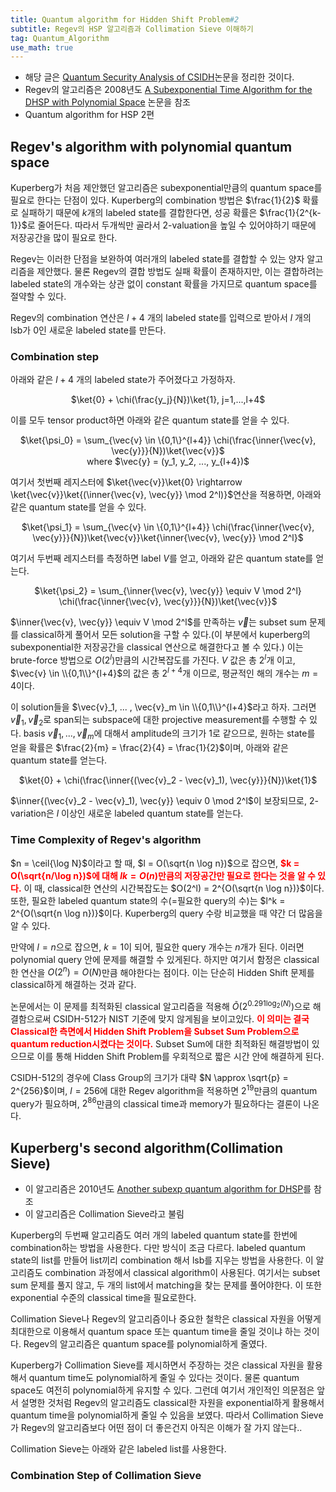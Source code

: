 ```yaml
---
title: Quantum algorithm for Hidden Shift Problem#2
subtitle: Regev의 HSP 알고리즘과 Collimation Sieve 이해하기
tag: Quantum_Algorithm
use_math: true
---
```


* 해당 글은 [Quantum Security Analysis of CSIDH](https://eprint.iacr.org/2018/537.pdf)논문을 정리한 것이다.
* Regev의 알고리즘은 2008년도 [A Subexponential Time Algorithm for the DHSP with Polynomial Space](https://arxiv.org/pdf/quant-ph/0406151.pdf) 논문을 참조
* Quantum algorithm for HSP 2편

$\newcommand{\ket}[1]{\left| #1 \right>}$
$\newcommand{\bra}[1]{\left< #1 \right|}$
$\newcommand{\norm}[1]{\left| #1 \right|}$
$\newcommand{\inner}[1]{\left< #1 \right>}$
$\newcommand{\ceil}[1]{\lceil #1 \rceil}$
$\newcommand{\floor}[1]{\lfloor #1 \rfloor}$

## Regev's algorithm with polynomial quantum space

Kuperberg가 처음 제안했던 알고리즘은 subexponential만큼의 quantum space를 필요로 한다는 단점이 있다. Kuperberg의 combination 방법은 $\frac{1}{2}$ 확률로 실패하기 때문에 $k$개의 labeled state를 결합한다면, 성공 확률은 $\frac{1}{2^{k-1}}$로 줄어든다. 따라서 두개씩만 골라서 2-valuation을 높일 수 있어야하기 때문에 저장공간을 많이 필요로 한다.

Regev는 이러한 단점을 보완하여 여러개의 labeled state를 결합할 수 있는 양자 알고리즘을 제안했다. 물론 Regev의 결합 방법도 실패 확률이 존재하지만, 이는 결합하려는 labeled state의 개수와는 상관 없이 constant 확률을 가지므로 quantum space를 절약할 수 있다.

Regev의 combination 연산은 $l+4$ 개의 labeled state를 입력으로 받아서 $l$ 개의 lsb가 0인 새로운 labeled state를 만든다.

### Combination step

아래와 같은 $l+4$ 개의 labeled state가 주어졌다고 가정하자.

<center>$\ket{0} + \chi(\frac{y_j}{N})\ket{1}, j=1,...,l+4$</center>

이를 모두 tensor product하면 아래와 같은 quantum state를 얻을 수 있다.

<center>$\ket{\psi_0} = \sum_{\vec{v} \in \{0,1\}^{l+4}} \chi(\frac{\inner{\vec{v}, \vec{y}}}{N})\ket{\vec{v}}$<br> where $\vec{y} = (y_1, y_2, ..., y_{l+4})$</center>

여기서 첫번째 레지스터에 $\ket{\vec{v}}\ket{0} \rightarrow \ket{\vec{v}}\ket{(\inner{\vec{v}, \vec{y}} \mod 2^l)}$연산을 적용하면, 아래와 같은 quantum state를 얻을 수 있다.

<center>$\ket{\psi_1} = \sum_{\vec{v} \in \{0,1\}^{l+4}} \chi(\frac{\inner{\vec{v}, \vec{y}}}{N})\ket{\vec{v}}\ket{\inner{\vec{v}, \vec{y}} \mod 2^l}$</center>

여기서 두번째 레지스터를 측정하면 label $V$를 얻고, 아래와 같은 quantum state를 얻는다.

<center>$\ket{\psi_2} = \sum_{\inner{\vec{v}, \vec{y}} \equiv V \mod 2^l} \chi(\frac{\inner{\vec{v}, \vec{y}}}{N})\ket{\vec{v}}$</center>

$\inner{\vec{v}, \vec{y}} \equiv V \mod 2^l$를 만족하는 $\vec{v}$는 subset sum 문제를 classical하게 풀어서 모든 solution을 구할 수 있다.(이 부분에서 kuperberg의 subexponential한 저장공간을 classical 연산으로 해결한다고 볼 수 있다.) 이는 brute-force 방법으로 $O(2^l)$만큼의 시간복잡도를 가진다. $V$ 값은 총 $2^l$개 이고, $\vec{v} \in \\{0,1\\}^{l+4}$의 값은 총 $2^{l+4}$개 이므로, 평균적인 해의 개수는 $m = 4$이다.

 이 solution들을 $\vec{v}_1, ... , \vec{v}_m \in \\{0,1\\}^{l+4}$라고 하자. 그러면 $\vec{v}_1, \vec{v}_2$로 span되는 subspace에 대한 projective measurement를 수행할 수 있다. basis $\vec{v}_1, ... , \vec{v}_m$에 대해서 amplitude의 크기가 1로 같으므로, 원하는 state를 얻을 확률은 $\frac{2}{m} = \frac{2}{4} = \frac{1}{2}$이며, 아래와 같은 quantum state를 얻는다.

 <center>$\ket{0} + \chi(\frac{\inner{(\vec{v}_2 - \vec{v}_1), \vec{y}}}{N})\ket{1}$</center>

$\inner{(\vec{v}_2 - \vec{v}_1), \vec{y}} \equiv 0 \mod 2^l$이 보장되므로, 2-variation은 $l$ 이상인 새로운 labeled quantum state를 얻는다.

### Time Complexity of Regev's algorithm

$n = \ceil{\log N}$이라고 할 때, $l = O(\sqrt{n \log n})$으로 잡으면, **<font color='red'>$k = O(\sqrt{n/\log n})$에 대해 $lk = O(n)$만큼의 저장공간만 필요로 한다는 것을 알 수 있다.</font>** 이 때, classical한 연산의 시간복잡도는 $O(2^l) = 2^{O(\sqrt{n \log n})}$이다. 또한, 필요한 labeled quantum state의 수(=필요한 query의 수)는 $l^k = 2^{O(\sqrt{n \log n})}$이다. Kuperberg의 query 수랑 비교했을 때 약간 더 많음을 알 수 있다.

만약에 $l = n$으로 잡으면, $k = 1$이 되어, 필요한 query 개수는 $n$개가 된다. 이러면 polynomial query 안에 문제를 해결할 수 있게된다. 하지만 여기서 함정은 classical한 연산을 $O(2^n) = O(N)$만큼 해야한다는 점이다. 이는 단순히 Hidden Shift 문제를 classical하게 해결하는 것과 같다. 

논문에서는 이 문제를 최적화된 classical 알고리즘을 적용해 $\tilde{O}(2^{0.291 \log_2(N)})$으로 해결함으로써 CSIDH-512가 NIST 기준에 맞지 않게됨을 보이고있다. **<font color='red'>이 의미는 결국 Classical한 측면에서 Hidden Shift Problem을 Subset Sum Problem으로 quantum reduction시켰다는 것이다.</font>** Subset Sum에 대한 최적화된 해결방법이 있으므로 이를 통해 Hidden Shift Problem를 우회적으로 짧은 시간 안에 해결하게 된다.

CSIDH-512의 경우에 Class Group의 크기가 대략 $N \approx \sqrt{p} = 2^{256}$이며, $l = 256$에 대한 Regev algorithm을 적용하면 $2^{19}$만큼의 quantum query가 필요하며, $2^{86}$만큼의 classical time과 memory가 필요하다는 결론이 나온다.

## Kuperberg's second algorithm(Collimation Sieve)

* 이 알고리즘은 2010년도 [Another subexp quantum algorithm for DHSP](https://arxiv.org/pdf/1112.3333.pdf)를 참조
* 이 알고리즘은 Collimation Sieve라고 불림

Kuperberg의 두번째 알고리즘도 여러 개의 labeled quantum state를 한번에 combination하는 방법을 사용한다. 다만 방식이 조금 다르다. labeled quantum state의 list를 만들어 list끼리 combination 해서 lsb를 지우는 방법을 사용한다. 이 알고리즘도 combination 과정에서 classical algorithm이 사용된다. 여기서는 subset sum 문제를 풀지 않고, 두 개의 list에서 matching을 찾는 문제를 풀어야한다. 이 또한 exponential 수준의 classical time을 필요로한다.

Collimation Sieve나 Regev의 알고리즘이나 중요한 철학은 classical 자원을 어떻게 최대한으로 이용해서 quantum space 또는 quantum time을 줄일 것이냐 하는 것이다. Regev의 알고리즘은 quantum space를 polynomial하게 줄였다.

Kuperberg가 Collimation Sieve를 제시하면서 주장하는 것은 classical 자원을 활용해서 quantum time도 polynomial하게 줄일 수 있다는 것이다. 물론 quantum space도 여전히 polynomial하게 유지할 수 있다. 그런데 여기서 개인적인 의문점은 앞서 설명한 것처럼 Regev의 알고리즘도 classical한 자원을 exponential하게 활용해서 quantum time을 polynomial하게 줄일 수 있음을 보였다. 따라서 Collimation Sieve가 Regev의 알고리즘보다 어떤 점이 더 좋은건지 아직은 이해가 잘 가지 않는다..

Collimation Sieve는 아래와 같은 labeled list를 사용한다.



### Combination Step of Collimation Sieve

